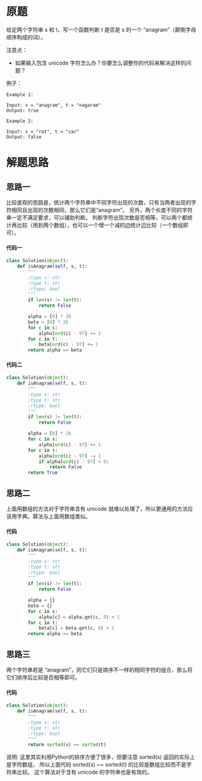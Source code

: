 # 原题
给定两个字符串 s 和 t，写一个函数判断 t 是否是 s 的一个 “anagram”（颠倒字母顺序构成的词）。 


注意点：

  - 如果输入包含 unicode 字符怎么办？你要怎么调整你的代码来解决这样的问题？

例子：

```
Example 1:

Input: s = "anagram", t = "nagaram"
Output: true

Example 2:

Input: s = "rat", t = "car"
Output: false
```

# 解题思路

## 思路一
比较直观的思路是，统计两个字符串中不同字符出现的次数，只有当两者出现的字符相同且出现的次数相同，那么它们是“anagram”。
另外，两个长度不同的字符串一定不满足要求，可以辅助判断。 
判断字符出现次数是否相等，可以两个都统计再比较（用到两个数组），也可以一个增一个减的边统计边比较（一个数组即可）。

#### 代码一

```python
class Solution(object):
    def isAnagram(self, s, t):
        """
        :type s: str
        :type t: str
        :rtype: bool
        """
        if len(s) != len(t):
            return False

        alpha = [0] * 26
        beta = [0] * 26
        for c in s:
            alpha[ord(c) - 97] += 1
        for c in t:
            beta[ord(c) - 97] += 1
        return alpha == beta
```


#### 代码二

```python
class Solution(object):
    def isAnagram(self, s, t):
        """
        :type s: str
        :type t: str
        :rtype: bool
        """
        if len(s) != len(t):
            return False

        alpha = [0] * 26
        for c in s:
            alpha[ord(c) - 97] += 1
        for c in t:
            alpha[ord(c) - 97] -= 1
            if alpha[ord(c) - 97] < 0:
                return False
        return True
```

## 思路二
上面用数组的方法对于字符串含有 unicode 就难以处理了，所以更通用的方法应该用字典。算法与上面用数组类似。

#### 代码

```python
class Solution(object):
    def isAnagram(self, s, t):
        """
        :type s: str
        :type t: str
        :rtype: bool
        """
        if len(s) != len(t):
            return False

        alpha = {}
        beta = {}
        for c in s:
            alpha[c] = alpha.get(c, 0) + 1
        for c in t:
            beta[c] = beta.get(c, 0) + 1
        return alpha == beta
```

## 思路三
两个字符串若是 “anagram”，则它们只是顺序不一样的相同字符的组合，那么将它们排序后比较是否相等即可。

#### 代码

```python
class Solution(object):
    def isAnagram(self, s, t):
        """
        :type s: str
        :type t: str
        :rtype: bool
        """
        return sorted(s) == sorted(t)
```

说明:
这里其实利用Python的排序方便了很多，但要注意 sorted(s) 返回的实际上是字符数组，
所以上面代码 sorted(s) == sorted(t) 的比较是数组比较而不是字符串比较。 
这个算法对于含有 unicode 的字符串也是有效的。
